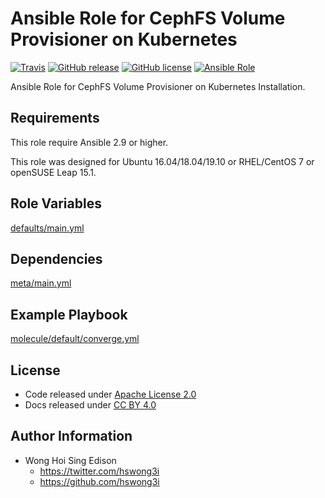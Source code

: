 # Ansible Role for CephFS Volume Provisioner on Kubernetes

[![Travis](https://img.shields.io/travis/alvistack/ansible-role-kubernetes_cephfs_provisioner.svg)](https://travis-ci.org/alvistack/ansible-role-kubernetes_cephfs_provisioner)
[![GitHub release](https://img.shields.io/github/release/alvistack/ansible-role-kubernetes_cephfs_provisioner.svg)](https://github.com/alvistack/ansible-role-kubernetes_cephfs_provisioner)
[![GitHub license](https://img.shields.io/github/license/alvistack/ansible-role-kubernetes_cephfs_provisioner.svg)](https://github.com/alvistack/ansible-role-kubernetes_cephfs_provisioner/blob/master/LICENSE)
[![Ansible Role](https://img.shields.io/badge/galaxy-alvistack.kubernetes_cephfs_provisioner-blue.svg)](https://galaxy.ansible.com/alvistack/kubernetes_cephfs_provisioner)

Ansible Role for CephFS Volume Provisioner on Kubernetes Installation.

## Requirements

This role require Ansible 2.9 or higher.

This role was designed for Ubuntu 16.04/18.04/19.10 or RHEL/CentOS 7 or openSUSE Leap 15.1.

## Role Variables

[defaults/main.yml](defaults/main.yml)

## Dependencies

[meta/main.yml](meta/main.yml)

## Example Playbook

[molecule/default/converge.yml](molecule/default/converge.yml)

## License

  - Code released under [Apache License 2.0](LICENSE)
  - Docs released under [CC BY 4.0](http://creativecommons.org/licenses/by/4.0/)

## Author Information

  - Wong Hoi Sing Edison
      - <https://twitter.com/hswong3i>
      - <https://github.com/hswong3i>
